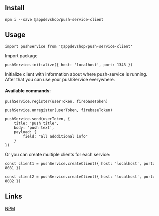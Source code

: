 ## Install
``` npm i --save @appdevshop/push-service-client ```
## Usage
``` 
import pushService from '@appdevshop/push-service-client'
```  
Import package  
```
pushService.initialize({ host: 'localhost', port: 1343 }) 
```  
Initialize client with information about where push-service is running.  
After that you can use your pushService everywhere.  
#### Available commands:
``` 
pushService.register(userToken, firebaseToken)
```  
```  
pushService.unregister(userToken, firebaseToken)
```  
``` 
pushService.send(userToken, {
    title: 'push title',
    body: 'push text',
    payload: {
        field: "all addditional info"
    }
})
``` 
Or you can create multiple clients for each service:  

```
const client1 = pushService.createClient({ host: 'localhost', port: 8081 })
```  
```
const client2 = pushService.createClient({ host: 'localhost', port: 8082 })
```   

## Links
[NPM](https://www.npmjs.com/package/@appdevshop/push-service-client)
